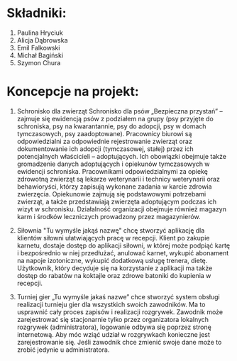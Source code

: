 # Składniki:
1. Paulina Hryciuk
2. Alicja Dąbrowska
3. Emil Falkowski
4. Michał Bagiński
5. Szymon Chura

# Koncepcje na projekt:

1) Schronisko dla zwierząt
Schronisko dla psów „Bezpieczna przystań” – zajmuje się ewidencją psów z podziałem na grupy (psy przyjęte do schroniska, psy na kwarantannie, psy do adopcji, psy w domach tymczasowych, psy zaadoptowane). Pracownicy biurowi są odpowiedzialni za odpowiednie rejestrowanie zwierząt oraz dokumentowanie ich adopcji (tymczasowej, stałej) przez ich potencjalnych właścicieli – adoptujących. Ich obowiązki obejmuje także gromadzenie danych adoptujących i opiekunów tymczasowych w ewidencji schroniska. Pracownikami odpowiedzialnymi za opiekę zdrowotną zwierząt są lekarze weterynarii i technicy weterynarii oraz behawioryści, którzy zapisują wykonane zadania w karcie zdrowia zwierzęcia. Opiekunowie zajmują się podstawowymi potrzebami zwierząt, a także przedstawiają zwierzęta adoptującym podczas ich wizyt w schronisku. Działalność organizacji obejmuje również magazyn karm i środków leczniczych prowadzony przez magazynierów.  

2) Siłownia
"Tu wymyśle jakąś nazwę" chcę stworzyć aplikację dla klientów siłowni ułatwiających pracę w recepcji.
Klient po zakupie karnetu, dostaje dostęp do aplikacji siłowni, w której może podpiąć kartę i bezpośrednio w niej
przedłużać, anulować karnet, wykupić abonament na napoje izotoniczne, wykupić dodatkową usługę trenera, dietę.
Użytkownik, który decyduje się na korzystanie z aplikacji ma także dostęp do rabatów na koktajle oraz zdrowe batoniki
do kupienia w recepcji.

3) Turniej gier
„Tu wymyśle jakaś nazwe” chce stworzyć system obsługi realizacji turnieju gier dla wszystkich swoich zawodników. Ma to usprawnić cały proces zapisów i realizacji rozgrywek.
	Zawodnik może zarejestrować się stacjonarnie tylko przez organizatora lokalnych rozgrywek (administratora), logowanie odbywa się poprzez stronę internetową. Aby móc wziąć udział w rozgrywkach konieczne jest zarejestrowanie się. Jeśli zawodnik chce zmienić swoje dane może to zrobić jedynie u administratora.
